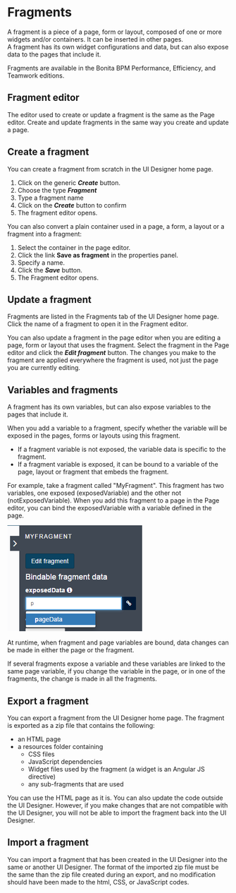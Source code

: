 # Fragments

A fragment is a piece of a page, form or layout, composed of one or more widgets and/or containers. It can be inserted in other pages.  
A fragment has its own widget configurations and data, but can also expose data to the pages that include it.

Fragments are available in the Bonita BPM Performance, Efficiency, and Teamwork editions.

## Fragment editor

The editor used to create or update a fragment is the same as the Page editor. Create and update fragments in the same way you create and update a page. 

## Create a fragment

You can create a fragment from scratch in the UI Designer home page. 

1. Click on the generic **_Create_** button.
2. Choose the type **_Fragment_**
3. Type a fragment name
4. Click on the **_Create_** button to confirm
5. The fragment editor opens.

You can also convert a plain container used in a page, a form, a layout or a fragment into a fragment:

1. Select the container in the page editor.
2. Click the link **Save as fragment** in the properties panel.
3. Specify a name.
4. Click the **_Save_** button. 
5. The Fragment editor opens.

## Update a fragment

Fragments are listed in the Fragments tab of the UI Designer home page. Click the name of a fragment to open it in the Fragment editor.

You can also update a fragment in the page editor when you are editing a page, form or layout that uses the fragment. Select the fragment in the Page editor and click the **_Edit fragment_** button. The changes you make to the fragment are applied everywhere the fragment is used, not just the page you are currently editing. 

## Variables and fragments

A fragment has its own variables, but can also expose variables to the pages that include it.

When you add a variable to a fragment, specify whether the variable will be exposed in the pages, forms or layouts using this fragment.

* If a fragment variable is not exposed, the variable data is specific to the fragment.
* If a fragment variable is exposed, it can be bound to a variable of the page, layout or fragment that embeds the fragment. 

For example, take a fragment called "MyFragment". This fragment has two variables, one exposed (exposedVariable) and the other not (notExposedVariable). When you add this fragment to a page in the Page editor, you can bind the exposedVariable with a variable defined in the page.

![Exposing variables when adding a fragment to a page](images/images-6_0/fragment.png)

At runtime, when fragment and page variables are bound, data changes can be made in either the page or the fragment. 

If several fragments expose a variable and these variables are linked to the same page variable, if you change the variable in the page, or in one of the fragments, the change is made in all the fragments.

## Export a fragment

You can export a fragment from the UI Designer home page. The fragment is exported as a zip file that contains the following:

* an HTML page
* a resources folder containing
  * CSS files
  * JavaScript dependencies
  * Widget files used by the fragment (a widget is an Angular JS directive)
  * any sub-fragments that are used

You can use the HTML page as it is. You can also update the code outside the UI Designer. However, if you make changes that are not compatible with the UI Designer, you will not be able to import the fragment back into the UI Designer.

## Import a fragment 

You can import a fragment that has been created in the UI Designer into the same or another UI Designer. The format of the imported zip file must be the same than the zip file created during an export, and no modification should have been made to the html, CSS, or JavaScript codes.
